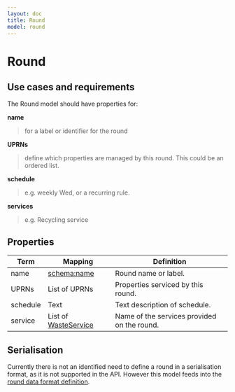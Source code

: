 ```yaml
---
layout: doc
title: Round
model: round
---
```


# Round

## Use cases and requirements

The Round model should have properties for:

**name**

> for a label or identifier for the round

**UPRNs**

> define which properties are managed by this round. This could be an ordered list.

**schedule**

> e.g. weekly Wed, or a recurring rule.

**services**

> e.g. Recycling service


## Properties

Term     | Mapping | Definition
---------|---------|-----------
name | [schema:name](http://schema.org/name) | Round name or label.
UPRNs | List of UPRNs | Properties serviced by this round.
schedule | Text | Text description of schedule.
service | List of [WasteService](waste-service.html) | Name of the services provided on the round. 


## Serialisation

Currently there is not an identified need to define a round in a serialisation format, as it is not supported in the API. However this model feeds into the [round data format definition](/data/data-formats.html#rounds).



